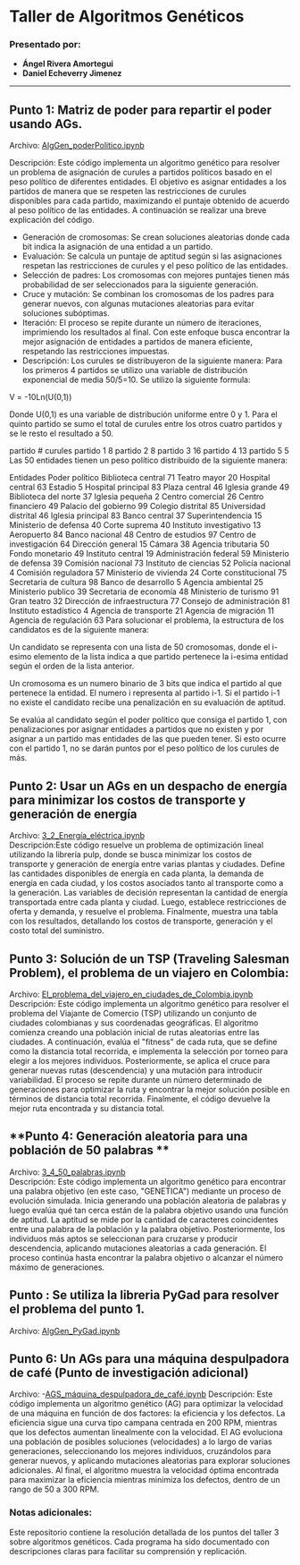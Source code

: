 # Taller de Algoritmos Genéticos

### Presentado por:
- **Ángel Rivera Amortegui**
- **Daniel Echeverry Jimenez**

---

## **Punto 1: Matriz de poder para repartir el poder usando AGs.**
Archivo: [AlgGen_poderPolitico.ipynb](./AlgGen_poderPolitico.ipynb)

Descripción: Este código implementa un algoritmo genético para resolver un problema de asignación de curules a partidos políticos basado en el peso político de diferentes entidades. El objetivo es asignar entidades a los partidos de manera que se respeten las restricciones de curules disponibles para cada partido, maximizando el puntaje obtenido de acuerdo al peso político de las entidades. A continuación se realizar una breve explicación del código.
- Generación de cromosomas: Se crean soluciones aleatorias donde cada bit indica la asignación de una entidad a un partido.
- Evaluación: Se calcula un puntaje de aptitud según si las asignaciones respetan las restricciones de curules y el peso político de las entidades.
- Selección de padres: Los cromosomas con mejores puntajes tienen más probabilidad de ser seleccionados para la siguiente generación.
- Cruce y mutación: Se combinan los cromosomas de los padres para generar nuevos, con algunas mutaciones aleatorias para evitar soluciones subóptimas.
- Iteración: El proceso se repite durante un número de iteraciones, imprimiendo los resultados al final. Con este enfoque busca encontrar la mejor asignación de entidades a partidos de manera eficiente, respetando las restricciones impuestas.
- Descripción: Los curules se distribuyeron de la siguiente manera: Para los primeros 4 partidos se utilizo una variable de distribución exponencial de media 50/5=10. Se utilizo la siguiente formula:

V = -10Ln(U(0,1))

Donde U(0,1) es una variable de distribución uniforme entre 0 y 1. Para el quinto partido se sumo el total de curules entre los otros cuatro partidos y se le resto el resultado a 50.

partido	#	curules
partido	1	8
partido	2	8
partido	3	16
partido	4	13
partido	5	5
Las 50 entidades tienen un peso político distribuido de la siguiente manera:

Entidades	Poder político
Biblioteca central	71
Teatro mayor	20
Hospital central	63
Estadio	5
Hospital principal	83
Plaza central	46
Iglesia grande	49
Biblioteca del norte	37
Iglesia pequeña	2
Centro comercial	26
Centro financiero	49
Palacio del gobierno	99
Colegio distrital	85
Universidad distrital	46
Iglesia principal	83
Banco central	37
Superintendencia	15
Ministerio de defensa	40
Corte suprema	40
Instituto investigativo	13
Aeropuerto	84
Banco nacional	48
Centro de estudios	97
Centro de investigación	64
Dirección general	15
Cámara	38
Agencia tributaria	50
Fondo monetario	49
Instituto central	19
Administración federal	59
Ministerio de defensa	39
Comisión nacional	73
Instituto de ciencias	52
Policía nacional	4
Comisión reguladora	57
Ministerio de vivienda	24
Corte constitucional	75
Secretaria de cultura	98
Banco de desarrollo	5
Agencia ambiental	25
Ministerio publico	39
Secretaria de economía	48
Ministerio de turismo	91
Gran teatro	32
Dirección de infraestructura	77
Consejo de administración	81
Instituto estadístico	4
Agencia de transporte	21
Agencia de migración	11
Agencia de regulación	63
Para solucionar el problema, la estructura de los candidatos es de la siguiente manera:

Un candidato se representa con una lista de 50 cromosomas, donde el i-esimo elemento de la lista indica a que partido pertenece la i-esima entidad según el orden de la lista anterior.

Un cromosoma es un numero binario de 3 bits que indica el partido al que pertenece la entidad. El numero i representa al partido i-1. Si el partido i-1 no existe el candidato recibe una penalización en su evaluación de aptitud.

Se evalúa al candidato según el poder político que consiga el partido 1, con penalizaciones por asignar entidades a partidos que no existen y por asignar a un partido mas entidades de las que pueden tener. Si esto ocurre con el partido 1, no se darán puntos por el peso político de los curules de más.

## **Punto 2: Usar un AGs en un despacho de energía para minimizar los costos de transporte y generación de energía**

Archivo: [3_2_Energía_eléctrica.ipynb](./3_2_Energía_eléctrica.ipynb)  
Descripción:Este código resuelve un problema de optimización lineal utilizando la librería pulp, donde se busca minimizar los costos de transporte y generación de energía entre varias plantas y ciudades. Define las cantidades disponibles de energía en cada planta, la demanda de energía en cada ciudad, y los costos asociados tanto al transporte como a la generación. Las variables de decisión representan la cantidad de energía transportada entre cada planta y ciudad. Luego, establece restricciones de oferta y demanda, y resuelve el problema. Finalmente, muestra una tabla con los resultados, detallando los costos de transporte, generación y el costo total del suministro.

## **Punto 3: Solución de un TSP (Traveling Salesman Problem), el problema de un viajero en Colombia:**

Archivo: [El_problema_del_viajero_en_ciudades_de_Colombia.ipynb](./El_problema_del_viajero_en_ciudades_de_Colombia.ipynb)  
Descripción: Este código implementa un algoritmo genético para resolver el problema del Viajante de Comercio (TSP) utilizando un conjunto de ciudades colombianas y sus coordenadas geográficas. El algoritmo comienza creando una población inicial de rutas aleatorias entre las ciudades. A continuación, evalúa el "fitness" de cada ruta, que se define como la distancia total recorrida, e implementa la selección por torneo para elegir a los mejores individuos. Posteriormente, se aplica el cruce para generar nuevas rutas (descendencia) y una mutación para introducir variabilidad. El proceso se repite durante un número determinado de generaciones para optimizar la ruta y encontrar la mejor solución posible en términos de distancia total recorrida. Finalmente, el código devuelve la mejor ruta encontrada y su distancia total.

## **Punto 4: Generación aleatoria para una población de 50 palabras **

Archivo: [3_4_50_palabras.ipynb](./3_4_50_palabras.ipynb)  
Descripción: Este código implementa un algoritmo genético para encontrar una palabra objetivo (en este caso, "GENETICA") mediante un proceso de evolución simulada. Inicia generando una población aleatoria de palabras y luego evalúa qué tan cerca están de la palabra objetivo usando una función de aptitud. La aptitud se mide por la cantidad de caracteres coincidentes entre una palabra de la población y la palabra objetivo. Posteriormente, los individuos más aptos se seleccionan para cruzarse y producir descendencia, aplicando mutaciones aleatorias a cada generación. El proceso continúa hasta encontrar la palabra objetivo o alcanzar el número máximo de generaciones.

## **Punto : Se utiliza la libreria PyGad para resolver el problema del punto 1.**

Archivo: [AlgGen_PyGad.ipynb](./AlgGen_PyGad.ipynb) 

## **Punto 6: Un AGs para una máquina despulpadora de café (Punto de investigación adicional)**

Archivo: -[AGS_máquina_despulpadora_de_café.ipynb](./AGS_máquina_despulpadora_de_café.ipynb)
Descripción: Este código implementa un algoritmo genético (AG) para optimizar la velocidad de una máquina en función de dos factores: la eficiencia y los defectos. La eficiencia sigue una curva tipo campana centrada en 200 RPM, mientras que los defectos aumentan linealmente con la velocidad. El AG evoluciona una población de posibles soluciones (velocidades) a lo largo de varias generaciones, seleccionando los mejores individuos, cruzándolos para generar nuevos, y aplicando mutaciones aleatorias para explorar soluciones adicionales. Al final, el algoritmo muestra la velocidad óptima encontrada para maximizar la eficiencia mientras minimiza los defectos, dentro de un rango de 50 a 300 RPM.

### Notas adicionales:
Este repositorio contiene la resolución detallada de los puntos del taller 3 sobre algoritmos genéticos. Cada programa ha sido documentado con descripciones claras para facilitar su comprensión y replicación.
